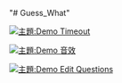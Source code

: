 "# Guess_What" 

[![主題:Demo Timeout](https://i.imgur.com/U2p1RT5.png)](https://www.youtube.com/watch?v=aHGOhxDnfxg)


[![主題:Demo 音效](https://i.imgur.com/QESJtVF.png)](https://youtu.be/qJAKBxC7bjk)

[![主題:Demo Edit Questions](https://i.imgur.com/PWWYFBF.png)](https://youtu.be/KNXZAKCYEuM)


